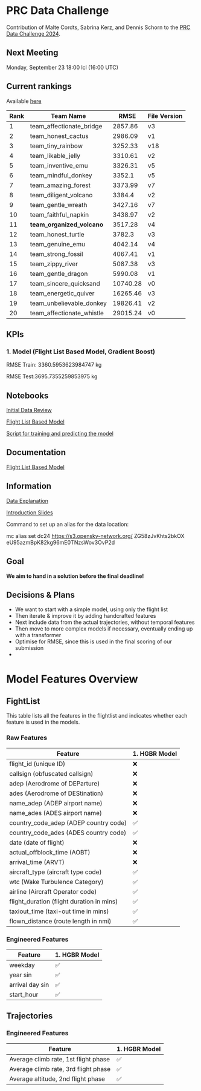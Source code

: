 # PRC Data Challenge

Contribution of Malte Cordts, Sabrina Kerz, and Dennis Schorn to the [PRC Data Challenge 2024](https://ansperformance.eu/study/data-challenge/).

## Next Meeting
Monday, September 23 18:00 lcl (16:00 UTC)

## Current rankings

Available [here](https://datacomp.opensky-network.org/api/rankings)

<!--result-start-->
| Rank | Team Name | RMSE | File Version |
| ---- | --------- | ---- | ------------ |
| 1 | team_affectionate_bridge | 2857.86 | v3 |
| 2 | team_honest_cactus | 2986.09 | v1 |
| 3 | team_tiny_rainbow | 3252.33 | v18 |
| 4 | team_likable_jelly | 3310.61 | v2 |
| 5 | team_inventive_emu | 3326.31 | v5 |
| 6 | team_mindful_donkey | 3352.1 | v5 |
| 7 | team_amazing_forest | 3373.99 | v7 |
| 8 | team_diligent_volcano | 3384.4 | v2 |
| 9 | team_gentle_wreath | 3427.16 | v7 |
| 10 | team_faithful_napkin | 3438.97 | v2 |
| 11 | **team_organized_volcano** | 3517.28 | v4 |
| 12 | team_honest_turtle | 3782.3 | v3 |
| 13 | team_genuine_emu | 4042.14 | v4 |
| 14 | team_strong_fossil | 4067.41 | v1 |
| 15 | team_zippy_river | 5087.38 | v3 |
| 16 | team_gentle_dragon | 5990.08 | v1 |
| 17 | team_sincere_quicksand | 10740.28 | v0 |
| 18 | team_energetic_quiver | 16265.46 | v3 |
| 19 | team_unbelievable_donkey | 19826.41 | v2 |
| 20 | team_affectionate_whistle | 29015.24 | v0 |
<!--result-end-->

## KPIs 
### 1. Model (Flight List Based Model, Gradient Boost)
RMSE Train: 3360.5953623984747 kg 

RMSE Test:3695.7355259853975 kg 

## Notebooks
[Initial Data Review](https://colab.research.google.com/drive/1WMxJp5L7vl9GBKhZzXFJeXjvI1MgSNON#scrollTo=p6q00gZ2aoNO) 

[Flight List Based Model](https://colab.research.google.com/drive/1h_4Kw_Kx4-c8agqgn95yTxK5HRhB2JIF)

[Script for training and predicting the model](https://colab.research.google.com/drive/1mKO-b7YfdCXVuNLkEvr6OccVzr4FLsp0?usp=sharing)

## Documentation

[Flight List Based Model](https://docs.google.com/document/d/1--aCGaPIoykFuH6jPuZkSNKuL8PHXe96vltabt59e6Y/edit)

## Information
[Data Explanation](https://drive.google.com/file/d/1qJPLEoQPBFM8mL6tLpiV-vdHZd88V_wM/view?usp=drive_link) 

[Introduction Slides](https://drive.google.com/file/d/1aDVe83t2N_of7b_DXSE8yEuQ1MaV0RpH/view?usp=drive_link) 

Command to set up an alias for the data location:

mc alias set dc24 https://s3.opensky-network.org/ ZG58zJvKhts2bkOX eU95azmBpK82kg96mE0TNzsWov3OvP2d

## Goal
**We aim to hand in a solution before the final deadline!**

## Decisions & Plans
- We want to start with a simple model, using only the flight list
- Then iterate & improve it by adding handcrafted features
- Next include data from the actual trajectories, without temporal features
- Then move to more complex models if necessary, eventually ending up with a transformer
- Optimise for RMSE, since this is used in the final scoring of our submission
- 

# Model Features Overview
## FightList
This table lists all the features in the flightlist and indicates whether each feature is used in the models.

### Raw Features
| Feature          | 1. HGBR Model |
| ---------------------------------------- | ------- |
| flight_id (unique ID)                    | ❌      |
| callsign (obfuscated callsign)           | ❌      |
| adep (Aerodrome of DEParture)            | ❌      |
| ades (Aerodrome of DEStination)          | ❌      |
| name_adep (ADEP airport name)            | ❌      |
| name_ades (ADES airport name)            | ❌      |
| country_code_adep (ADEP country code)    | ✅      |
| country_code_ades (ADES country code)    | ✅      |
| date (date of flight)                    | ❌      |
| actual_offblock_time (AOBT)              | ❌      |
| arrival_time (ARVT)                      | ❌      |
| aircraft_type (aircraft type code)       | ✅      |
| wtc (Wake Turbulence Category)           | ✅      |
| airline (Aircraft Operator code)         | ✅      |
| flight_duration (flight duration in mins)| ✅      |
| taxiout_time (taxi-out time in mins)     | ✅      |
| flown_distance (route length in nmi)     | ✅      |

### Engineered Features
| Feature                                  | 1. HGBR Model |
| ---------------------------------------- | ------- |
|weekday                                 | ✅      |
| year sin                                | ✅      |
| arrival day sin                         | ✅      |
| start_hour                              | ✅      |

## Trajectories

### Engineered Features
| Feature                                  | 1. HGBR Model |
| ---------------------------------------- | ------- |
|Average climb rate, 1st flight phase   | ✅      |
|Average climb rate, 3rd flight phase    | ✅     |
|Average altitude, 2nd flight phase    | ✅     |
